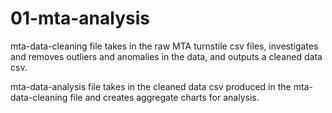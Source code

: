 # 01-mta-analysis

mta-data-cleaning file takes in the raw MTA turnstile csv files, investigates and removes outliers and anomalies in the data, and outputs a cleaned data csv.

mta-data-analysis file takes in the cleaned data csv produced in the mta-data-cleaning file and creates aggregate charts for analysis.

